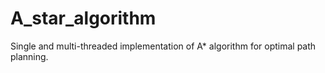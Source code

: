 # A_star_algorithm
Single and multi-threaded implementation of A* algorithm for optimal path planning.
